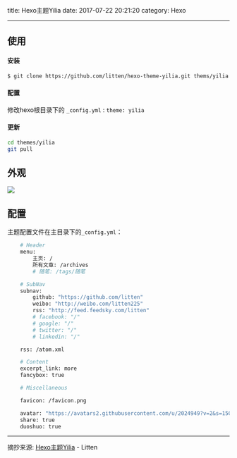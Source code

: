 title: Hexo主题Yilia
date: 2017-07-22 20:21:20
category: Hexo

---

## 使用

#### 安装

``` bash
$ git clone https://github.com/litten/hexo-theme-yilia.git thems/yilia
```

#### 配置

修改hexo根目录下的 `_config.yml` : `theme: yilia`

#### 更新

``` bash
cd themes/yilia
git pull
```

## 外观

![](http://littendomo.sinaapp.com/yilia/yilia-pc1.png)

## 配置

主题配置文件在主目录下的`_config.yml`：

``` bash
    # Header
    menu:
        主页: /
        所有文章: /archives
        # 随笔: /tags/随笔

    # SubNav
    subnav:
        github: "https://github.com/litten"
        weibo: "http://weibo.com/litten225"
        rss: "http://feed.feedsky.com/litten"
        # facebook: "/"
        # google: "/"
        # twitter: "/"
        # linkedin: "/"

    rss: /atom.xml

    # Content
    excerpt_link: more
    fancybox: true

    # Miscellaneous

    favicon: /favicon.png

    avatar: "https://avatars2.githubusercontent.com/u/2024949?v=2&s=150"
    share: true
    duoshuo: true
```



**************
摘抄来源:
[Hexo主题Yilia][litten-link] - Litten

[litten-link]: (http://litten.github.io/2014/08/31/hexo-theme-yilia/)